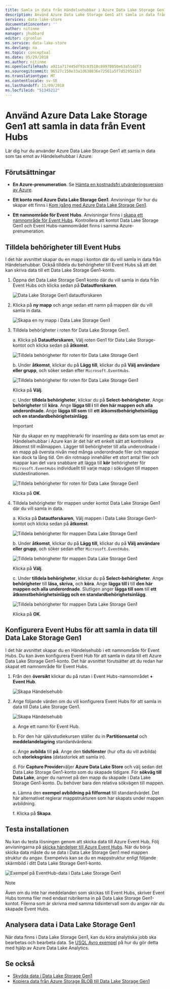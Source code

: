 ```yaml
---
title: Samla in data från Händelsehubbar i Azure Data Lake Storage Gen1 | Microsoft Docs
description: Använd Azure Data Lake Storage Gen1 att samla in data från Event Hubs
services: data-lake-store
documentationcenter: ''
author: nitinme
manager: jhubbard
editor: cgronlun
ms.service: data-lake-store
ms.devlang: na
ms.topic: conceptual
ms.date: 05/29/2018
ms.author: nitinme
ms.openlocfilehash: a921a717445df93c83518c89970050e63a51ddf3
ms.sourcegitcommit: 96527c150e33a1d630836e72561a5f7d529521b7
ms.translationtype: MT
ms.contentlocale: sv-SE
ms.lasthandoff: 11/09/2018
ms.locfileid: "51345212"
---
```

# <a name="use-azure-data-lake-storage-gen1-to-capture-data-from-event-hubs"></a>Använd Azure Data Lake Storage Gen1 att samla in data från Event Hubs

Lär dig hur du använder Azure Data Lake Storage Gen1 att samla in data som tas emot av Händelsehubbar i Azure.

## <a name="prerequisites"></a>Förutsättningar

* **En Azure-prenumeration**. Se [Hämta en kostnadsfri utvärderingsversion av Azure](https://azure.microsoft.com/pricing/free-trial/).

* **Ett konto med Azure Data Lake Storage Gen1**. Anvisningar för hur du skapar ett finns i [Kom igång med Azure Data Lake Storage Gen1](data-lake-store-get-started-portal.md).

*  **Ett namnområde för Event Hubs**. Anvisningar finns i [skapa ett namnområde för Event Hubs](../event-hubs/event-hubs-create.md#create-an-event-hubs-namespace). Kontrollera att kontot Data Lake Storage Gen1 och Event Hubs-namnområdet finns i samma Azure-prenumeration.


## <a name="assign-permissions-to-event-hubs"></a>Tilldela behörigheter till Event Hubs

I det här avsnittet skapar du en mapp i konton där du vill samla in data från Händelsehubbar. Också tilldela du behörigheter till Event Hubs så att det kan skriva data till ett Data Lake Storage Gen1-konto. 

1. Öppna det Data Lake Storage Gen1 konto där du vill samla in data från Event Hubs och klicka sedan på **Datautforskaren**.

    ![Data Lake Storage Gen1 datautforskaren](./media/data-lake-store-archive-eventhub-capture/data-lake-store-open-data-explorer.png "Data Lake Storage Gen1 datautforskaren")

1.  Klicka på **ny mapp** och ange sedan ett namn på mappen där du vill samla in data.

    ![Skapa en ny mapp i Data Lake Storage Gen1](./media/data-lake-store-archive-eventhub-capture/data-lake-store-create-new-folder.png "skapa en ny mapp i Data Lake Storage Gen1")

1. Tilldela behörigheter i roten för Data Lake Storage Gen1. 

    a. Klicka på **Datautforskaren**, Välj roten Gen1 för Data Lake Storage-kontot och klicka sedan på **åtkomst**.

    ![Tilldela behörigheter för roten för Data Lake Storage Gen1](./media/data-lake-store-archive-eventhub-capture/data-lake-store-assign-permissions-to-root.png "tilldela behörigheter för roten för Data Lake Storage Gen1")

    b. Under **åtkomst**, klickar du på **Lägg till**, klickar du på **Välj användare eller grupp**, och söker sedan efter `Microsoft.EventHubs`. 

    ![Tilldela behörigheter för roten för Data Lake Storage Gen1](./media/data-lake-store-archive-eventhub-capture/data-lake-store-assign-eventhub-sp.png "tilldela behörigheter för roten för Data Lake Storage Gen1")
    
    Klicka på **Välj**.

    c. Under **tilldela behörigheter**, klickar du på **Select-behörigheter**. Ange **behörigheter** till **köra**. Ange **lägga till i** till **den här mappen och alla underordnade**. Ange **lägga till som** till **ett åtkomstbehörighetsinlägg och en standardbehörighetsinlägg**.

    > [!IMPORTANT]
    > När du skapar en ny mapphierarki för insamling av data som tas emot av Händelsehubbar i Azure kan är det här ett enkelt sätt att kontrollera åtkomst till målmappen.  Lägger till behörigheter till alla underordnade i en mapp på översta nivån med många underordnade filer och mappar kan dock ta lång tid.  Om din rotmapp innehåller ett stort antal filer och mappar kan det vara snabbare att lägga till **kör** behörigheter för `Microsoft.EventHubs` individuellt till varje mapp i sökvägen till mappen slutdestinationen. 

    ![Tilldela behörigheter för roten för Data Lake Storage Gen1](./media/data-lake-store-archive-eventhub-capture/data-lake-store-assign-eventhub-sp1.png "tilldela behörigheter för roten för Data Lake Storage Gen1")

    Klicka på **OK**.

1. Tilldela behörigheter för mappen under kontot Data Lake Storage Gen1 där du vill samla in data.

    a. Klicka på **Datautforskaren**, Välj mappen i Data Lake Storage Gen1-kontot och klicka sedan på **åtkomst**.

    ![Tilldela behörigheter för mappen Data Lake Storage Gen1](./media/data-lake-store-archive-eventhub-capture/data-lake-store-assign-permissions-to-folder.png "tilldela behörigheter för mappen Data Lake Storage Gen1")

    b. Under **åtkomst**, klickar du på **Lägg till**, klickar du på **Välj användare eller grupp**, och söker sedan efter `Microsoft.EventHubs`. 

    ![Tilldela behörigheter för mappen Data Lake Storage Gen1](./media/data-lake-store-archive-eventhub-capture/data-lake-store-assign-eventhub-sp.png "tilldela behörigheter för mappen Data Lake Storage Gen1")
    
    Klicka på **Välj**.

    c. Under **tilldela behörigheter**, klickar du på **Select-behörigheter**. Ange **behörigheter** till **läsa, skriva,** och **köra**. Ange **lägga till i** till **den här mappen och alla underordnade**. Slutligen anger **lägga till som** till **ett åtkomstbehörighetsinlägg och en standardbehörighetsinlägg**.

    ![Tilldela behörigheter för mappen Data Lake Storage Gen1](./media/data-lake-store-archive-eventhub-capture/data-lake-store-assign-eventhub-sp-folder.png "tilldela behörigheter för mappen Data Lake Storage Gen1")
    
    Klicka på **OK**. 

## <a name="configure-event-hubs-to-capture-data-to-data-lake-storage-gen1"></a>Konfigurera Event Hubs för att samla in data till Data Lake Storage Gen1

I det här avsnittet skapar du en Händelsehubb i ett namnområde för Event Hubs. Du kan även konfigurera Event Hub för att samla in data till ett Azure Data Lake Storage Gen1-konto. Det här avsnittet förutsätter att du redan har skapat ett namnområde för Event Hubs.

1. Från den **översikt** klickar du på rutan i Event Hubs-namnområdet **+ Event Hub**.

    ![Skapa Händelsehubb](./media/data-lake-store-archive-eventhub-capture/data-lake-store-create-event-hub.png "skapa Händelsehubb")

1. Ange följande värden om du vill konfigurera Event Hubs för att samla in data till Data Lake Storage Gen1.

    ![Skapa Händelsehubb](./media/data-lake-store-archive-eventhub-capture/data-lake-store-configure-eventhub.png "skapa Händelsehubb")

    a. Ange ett namn för Event Hub.
    
    b. För den här självstudiekursen ställer du in **Partitionsantal** och **meddelandelagring** standardvärdena.
    
    c. Ange **avbilda** till **på**. Ange den **tidsfönster** (hur ofta du vill avbilda) och **storleksgräns** (datastorlek att samla in). 
    
    d. För **Capture Provider**väljer **Azure Data Lake Store** och välj sedan det Data Lake Storage Gen1-konto som du skapade tidigare. För **sökväg till Data Lake**, anger du namnet på den mapp du skapade i Data Lake Storage Gen1-konto. Du behöver bara den relativa sökvägen till mappen.

    e. Lämna den **exempel avbildning på filformat** till standardvärdet. Det här alternativet reglerar mappstrukturen som har skapats under mappen avbildning.

    f. Klicka på **Skapa**.

## <a name="test-the-setup"></a>Testa installationen

Nu kan du testa lösningen genom att skicka data till Azure Event Hub. Följ anvisningarna på [skicka händelser till Azure Event Hubs](../event-hubs/event-hubs-dotnet-framework-getstarted-send.md). När du börja skicka data måste du se data i Data Lake Storage Gen1 med mappen struktur du angav. Exempelvis kan se du en mappstruktur enligt följande skärmbild i ditt Data Lake Storage Gen1-konto.

![Exempel på EventHub-data i Data Lake Storage Gen1](./media/data-lake-store-archive-eventhub-capture/data-lake-store-eventhub-data-sample.png "exempel EventHub-data i Data Lake Storage Gen1")

> [!NOTE]
> Även om du inte har meddelanden som skickas till Event Hubs, skriver Event Hubs tomma filer med endast rubrikerna in på Data Lake Storage Gen1-kontot. Filerna som är skrivna med samma tidsintervall som du angav när du skapade Event Hubs.
> 
>

## <a name="analyze-data-in-data-lake-storage-gen1"></a>Analysera data i Data Lake Storage Gen1

När data finns i Data Lake Storage Gen1, kan du köra analytiska jobb ska bearbetas och bearbeta data. Se [USQL Avro exempel](https://github.com/Azure/usql/tree/master/Examples/AvroExamples) på hur du gör detta med hjälp av Azure Data Lake Analytics.
  

## <a name="see-also"></a>Se också
* [Skydda data i Data Lake Storage Gen1](data-lake-store-secure-data.md)
* [Kopiera data från Azure Storage BLOB till Data Lake Storage Gen1](data-lake-store-copy-data-azure-storage-blob.md)
